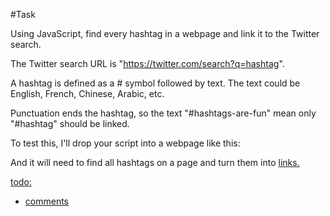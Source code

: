 #Task

Using JavaScript, find every hashtag in a webpage and link it to the Twitter search.

The Twitter search URL is "https://twitter.com/search?q=hashtag".

A hashtag is defined as a # symbol followed by text. The text could be English, French, Chinese, Arabic, etc.

Punctuation ends the hashtag, so the text "#hashtags-are-fun" mean only "#hashtag"
should be linked.

To test this, I'll drop your script into a webpage like this:
<script async src='https://localhost/amys_script.js'></script>

And it will need to find all hashtags on a page and turn them into <a href> links.

todo:
- comments
